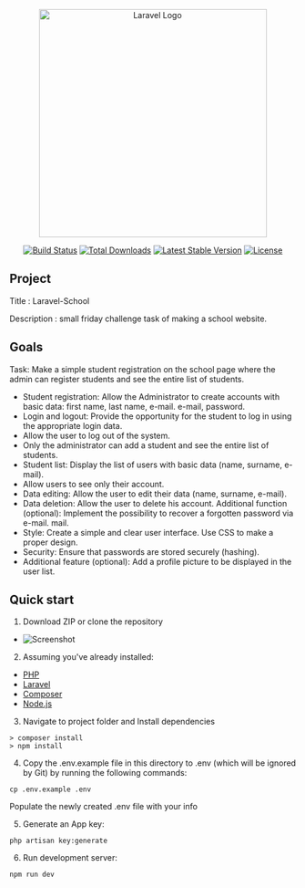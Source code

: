 <p align="center"><a href="https://laravel.com" target="_blank"><img src="https://raw.githubusercontent.com/laravel/art/master/logo-lockup/5%20SVG/2%20CMYK/1%20Full%20Color/laravel-logolockup-cmyk-red.svg" width="400" alt="Laravel Logo"></a></p>

<p align="center">
<a href="https://github.com/laravel/framework/actions"><img src="https://github.com/laravel/framework/workflows/tests/badge.svg" alt="Build Status"></a>
<a href="https://packagist.org/packages/laravel/framework"><img src="https://img.shields.io/packagist/dt/laravel/framework" alt="Total Downloads"></a>
<a href="https://packagist.org/packages/laravel/framework"><img src="https://img.shields.io/packagist/v/laravel/framework" alt="Latest Stable Version"></a>
<a href="https://packagist.org/packages/laravel/framework"><img src="https://img.shields.io/packagist/l/laravel/framework" alt="License"></a>
</p>

## Project

Title : Laravel-School

Description : small friday challenge task of making a school website.

## Goals

Task: Make a simple student registration on the school page where the admin can register students and see the entire list of students.

-   Student registration: Allow the Administrator to create accounts with basic data: first name, last name, e-mail. e-mail, password.
-   Login and logout: Provide the opportunity for the student to log in using the appropriate login data.
-   Allow the user to log out of the system.
-   Only the administrator can add a student and see the entire list of students.
-   Student list: Display the list of users with basic data (name, surname, e-mail).
-   Allow users to see only their account.
-   Data editing: Allow the user to edit their data (name, surname, e-mail).
-   Data deletion: Allow the user to delete his account. Additional function (optional): Implement the possibility to recover a forgotten password via e-mail. mail.
-   Style: Create a simple and clear user interface. Use CSS to make a proper design.
-   Security: Ensure that passwords are stored securely (hashing).
-   Additional feature (optional): Add a profile picture to be displayed in the user list.

## Quick start

1. Download ZIP or clone the repository

-   ![Screenshot](https://i.imgur.com/uqGgbuA.png)

2.  Assuming you've already installed:

-   [PHP](https://www.php.net/)
-   [Laravel](https://laravel.com/)
-   [Composer](https://getcomposer.org/)
-   [Node.js](https://nodejs.org)

3. Navigate to project folder and Install dependencies

```
> composer install
> npm install
```

4. Copy the .env.example file in this directory to .env (which will be ignored by Git) by running the following commands:

```
cp .env.example .env
```

Populate the newly created .env file with your info

5. Generate an App key:

```
php artisan key:generate
```

6. Run development server:

```
npm run dev
```
